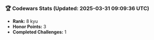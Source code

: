 ### 🏆 Codewars Stats (Updated: 2025-03-31 09:09:36 UTC)

- **Rank:** 8 kyu
- **Honor Points:** 3
- **Completed Challenges:** 1
